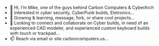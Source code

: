 - 👋 Hi, I’m Mike, one of the guys behind Carbon Computers & CyberArch
- 👀 interested in cyber security, CyberPunk builds, Eletronics...
- 🌱 Growing & learning, message, fork, or share cool projects...
- 💞️ Looking to connect and collaborate on Cyber builds, in need of an experienced CAD modeler, and experienced custom keyboard builds with touch or trackpad...
- 📫 Reach via email or site carboncomputers.us...

<!---
CarbonComputers/CarbonComputers is a ✨ special ✨ repository because its `README.md` (this file) appears on your GitHub profile.
You can click the Preview link to take a look at your changes.
--->
